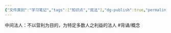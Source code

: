 ```yaml
---
{"文件类别":"学习笔记","tags":["知识点","民法"],"dg-publish":true,"permalink":"/学习笔记studyup/知识点cheese/中间法人/","dgPassFrontmatter":true,"created":"2024-10-27T13:49:14.938+08:00","updated":"2024-10-27T13:49:21.288+08:00"}
---
```


中间法人：不以营利为目的，为特定多数人之利益的法人 #背诵/概念 
